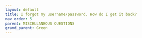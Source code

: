 ```yaml
---
layout: default
title: I forgot my username/password. How do I get it back?
nav_order: 5
parent: MISCELLANEOUS QUESTIONS
grand_parent: Green
--- 
```

